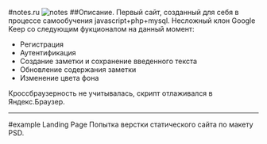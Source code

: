 #notes.ru
![notes](https://cloud.githubusercontent.com/assets/24544147/22911115/2802379a-f26f-11e6-9b26-3de12067780a.PNG)
##Описание.
Первый сайт, созданный для себя в процессе самообучения javascript+php+mysql. Несложный клон Google Keep со следующим фукционалом на данный момент: 
* Регистрация
* Аутентификация
* Создание заметки и сохранение введенного текста
* Обновление содержания заметки
* Изменение цвета фона 

Кроссбраузерность не учитывалась, скрипт отлаживался в Яндекс.Браузер.
***
#example Landing Page
Попытка верстки статического сайта по макету PSD.


